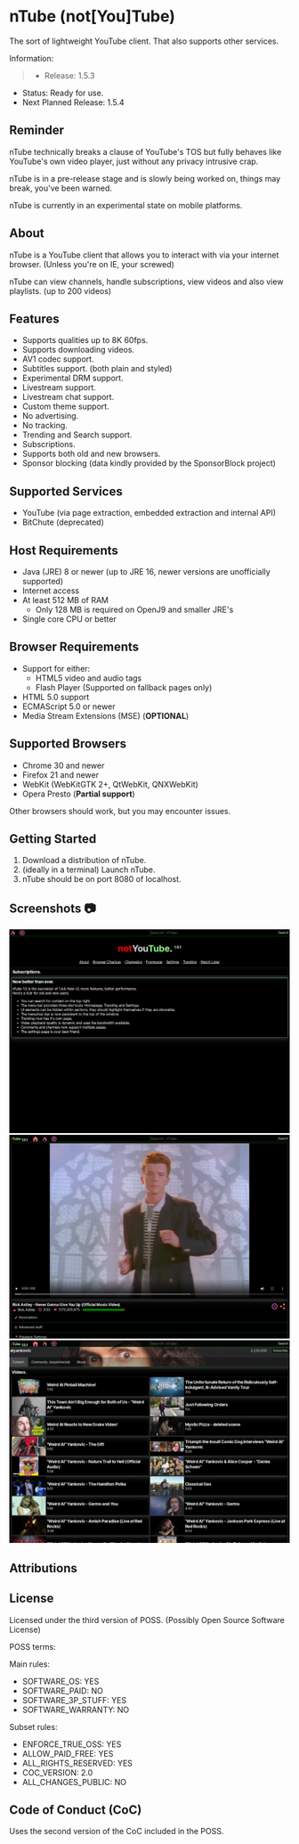 # nTube (not[You]Tube)

The sort of lightweight YouTube client.
That also supports other services.


Information:
> - Release: 1.5.3
- Status: Ready for use.
- Next Planned Release: 1.5.4

## Reminder

nTube technically breaks a clause of YouTube's TOS but fully behaves like YouTube's own video player, just without any privacy intrusive crap.

nTube is in a pre-release stage and is slowly being worked on, things may break, you've been warned.

nTube is currently in an experimental state on mobile platforms.

## About

nTube is a YouTube client that allows you to interact with via your internet browser. (Unless you're on IE, your screwed)

nTube can view channels, handle subscriptions, view videos and also view playlists. (up to 200 videos)

## Features

- Supports qualities up to 8K 60fps.
- Supports downloading videos.
- AV1 codec support.
- Subtitles support. (both plain and styled)
- Experimental DRM support.
- Livestream support.
- Livestream chat support.
- Custom theme support.
- No advertising.
- No tracking.
- Trending and Search support.
- Subscriptions.
- Supports both old and new browsers.
- Sponsor blocking (data kindly provided by the SponsorBlock project)

## Supported Services

- YouTube (via page extraction, embedded extraction and internal API)
- BitChute (deprecated)

## Host Requirements

- Java (JRE) 8 or newer (up to JRE 16, newer versions are unofficially supported)
- Internet access
- At least 512 MB of RAM
    - Only 128 MB is required on OpenJ9 and smaller JRE's
- Single core CPU or better

## Browser Requirements

- Support for either:
    - HTML5 video and audio tags
    - Flash Player (Supported on fallback pages only)
- HTML 5.0 support
- ECMAScript 5.0 or newer
- Media Stream Extensions (MSE) (<b>OPTIONAL</b>)

## Supported Browsers

- Chrome 30 and newer
- Firefox 21 and newer
- WebKit (WebKitGTK 2+, QtWebKit, QNXWebKit)
- Opera Presto (<b>Partial support</b>)

Other browsers should work, but you may encounter issues.

## Getting Started
1. Download a distribution of nTube.
2. (ideally in a terminal) Launch nTube.
3. nTube should be on port 8080 of localhost.

## Screenshots 📷

![Home Page](screenshots/home_page.png)
![Video Page](screenshots/video_page.png)
![Channel Page](screenshots/channel_page.png)

## Attributions
## License
Licensed under the third version of POSS. (Possibly Open Source Software License)

POSS terms:

Main rules:

- SOFTWARE_OS: YES
- SOFTWARE_PAID: NO
- SOFTWARE_3P_STUFF: YES
- SOFTWARE_WARRANTY: NO

Subset rules:

- ENFORCE_TRUE_OSS: YES
- ALLOW_PAID_FREE: YES
- ALL_RIGHTS_RESERVED: YES
- COC_VERSION: 2.0
- ALL_CHANGES_PUBLIC: NO

## Code of Conduct (CoC)
Uses the second version of the CoC included in the POSS.
